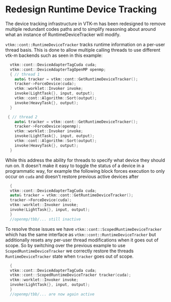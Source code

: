 # Redesign Runtime Device Tracking

The device tracking infrastructure in VTK-m has been redesigned to
remove multiple redundant codes paths and to simplify reasoning
about around what an instance of RuntimeDeviceTracker will modify.

`vtkm::cont::RuntimeDeviceTracker` tracks runtime information on
a per-user thread basis. This is done to allow multiple calling
threads to use different vtk-m backends such as seen in this
example:

```cpp
  vtkm::cont::DeviceAdapterTagCuda cuda;
  vtkm::cont::DeviceAdapterTagOpenMP openmp;
  { // thread 1
    auto& tracker = vtkm::cont::GetRuntimeDeviceTracker();
    tracker->ForceDevice(cuda);
    vtkm::worklet::Invoker invoke;
    invoke(LightTask{}, input, output);
    vtkm::cont::Algorithm::Sort(output);
    invoke(HeavyTask{}, output);
  }

 { // thread 2
    auto& tracker = vtkm::cont::GetRuntimeDeviceTracker();
    tracker->ForceDevice(openmp);
    vtkm::worklet::Invoker invoke;
    invoke(LightTask{}, input, output);
    vtkm::cont::Algorithm::Sort(output);
    invoke(HeavyTask{}, output);
  }
```

While this address the ability for threads to specify what
device they should run on. It doesn't make it easy to toggle
the status of a device in a programmatic way, for example
the following block forces execution to only occur on 
`cuda` and doesn't restore previous active devices after 

```cpp  
  {
  vtkm::cont::DeviceAdapterTagCuda cuda;
  auto& tracker = vtkm::cont::GetRuntimeDeviceTracker();
  tracker->ForceDevice(cuda);
  vtkm::worklet::Invoker invoke;
  invoke(LightTask{}, input, output);
  } 
  //openmp/tbb/... still inactive
```

To resolve those issues we have `vtkm::cont::ScopedRuntimeDeviceTracker` which
has the same interface as `vtkm::cont::RuntimeDeviceTracker` but additionally
resets any per-user thread modifications when it goes out of scope. So by
switching over the previous example to use `ScopedRuntimeDeviceTracker` we
correctly restore the threads `RuntimeDeviceTracker` state when `tracker`
goes out of scope.
```cpp  
  {
  vtkm::cont::DeviceAdapterTagCuda cuda;
  vtkm::cont::ScopedRuntimeDeviceTracker tracker(cuda);
  vtkm::worklet::Invoker invoke;
  invoke(LightTask{}, input, output);
  } 
  //openmp/tbb/... are now again active
```
